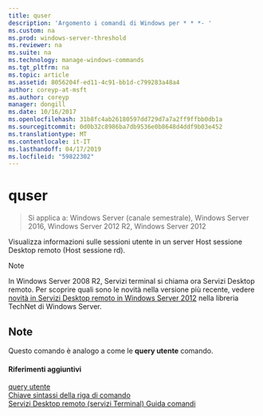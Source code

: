 ```yaml
---
title: quser
description: 'Argomento i comandi di Windows per * * *- '
ms.custom: na
ms.prod: windows-server-threshold
ms.reviewer: na
ms.suite: na
ms.technology: manage-windows-commands
ms.tgt_pltfrm: na
ms.topic: article
ms.assetid: 8056204f-ed11-4c91-bb1d-c799283a48a4
author: coreyp-at-msft
ms.author: coreyp
manager: dongill
ms.date: 10/16/2017
ms.openlocfilehash: 31b8fc4ab26180597dd729d7a7a2ff9ffbb0db1a
ms.sourcegitcommit: 0d0b32c8986ba7db9536e0b8648d4ddf9b03e452
ms.translationtype: MT
ms.contentlocale: it-IT
ms.lasthandoff: 04/17/2019
ms.locfileid: "59822302"
---
```

# <a name="quser"></a>quser

>Si applica a: Windows Server (canale semestrale), Windows Server 2016, Windows Server 2012 R2, Windows Server 2012

Visualizza informazioni sulle sessioni utente in un server Host sessione Desktop remoto (Host sessione rd).  

> [!NOTE]  
> In Windows Server 2008 R2, Servizi terminal si chiama ora Servizi Desktop remoto. Per scoprire quali sono le novità nella versione più recente, vedere [novità in Servizi Desktop remoto in Windows Server 2012](https://technet.microsoft.com/library/hh831527) nella libreria TechNet di Windows Server.  

## <a name="remarks"></a>Note  
Questo comando è analogo a come le **query utente** comando.  

#### <a name="additional-references"></a>Riferimenti aggiuntivi  
[query utente](query-user.md)  
[Chiave sintassi della riga di comando](command-line-syntax-key.md)  
[Servizi Desktop remoto &#40;servizi Terminal&#41; Guida comandi](remote-desktop-services-terminal-services-command-reference.md)  
